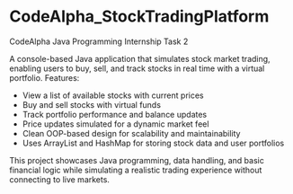 # CodeAlpha_StockTradingPlatform
CodeAlpha Java Programming Internship Task 2

A console-based Java application that simulates stock market trading, enabling users to buy, sell, and track stocks in real time with a virtual portfolio.
Features:
 - View a list of available stocks with current prices
 - Buy and sell stocks with virtual funds
 - Track portfolio performance and balance updates
 - Price updates simulated for a dynamic market feel
 - Clean OOP-based design for scalability and maintainability
 - Uses ArrayList and HashMap for storing stock data and user portfolios

This project showcases Java programming, data handling, and basic financial logic while simulating a realistic trading experience without connecting to live markets.

